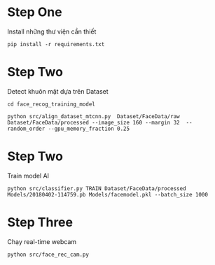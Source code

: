 # Step One

Install những thư viện cần thiết

```
pip install -r requirements.txt
```

# Step Two

Detect khuôn mặt dựa trên Dataset

```
cd face_recog_training_model

python src/align_dataset_mtcnn.py  Dataset/FaceData/raw Dataset/FaceData/processed --image_size 160 --margin 32  --random_order --gpu_memory_fraction 0.25
```

# Step Two

Train model AI

```
python src/classifier.py TRAIN Dataset/FaceData/processed Models/20180402-114759.pb Models/facemodel.pkl --batch_size 1000
```

# Step Three

Chạy real-time webcam

```
python src/face_rec_cam.py
```
